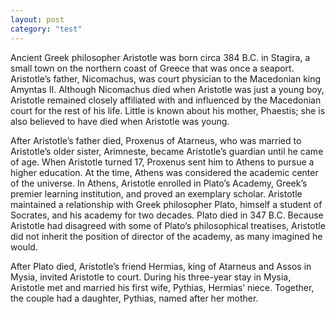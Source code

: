 ```yaml
---
layout: post
category: "test"
---
```


Ancient Greek philosopher Aristotle was born circa 384 B.C. in Stagira, a small town on the northern coast of Greece that was once a seaport. Aristotle’s father, Nicomachus, was court physician to the Macedonian king Amyntas II. Although Nicomachus died when Aristotle was just a young boy, Aristotle remained closely affiliated with and influenced by the Macedonian court for the rest of his life. Little is known about his mother, Phaestis; she is also believed to have died when Aristotle was young.

After Aristotle’s father died, Proxenus of Atarneus, who was married to Aristotle’s older sister, Arimneste, became Aristotle’s guardian until he came of age. When Aristotle turned 17, Proxenus sent him to Athens to pursue a higher education. At the time, Athens was considered the academic center of the universe. In Athens, Aristotle enrolled in Plato’s Academy, Greek’s premier learning institution, and proved an exemplary scholar. Aristotle maintained a relationship with Greek philosopher Plato, himself a student of Socrates, and his academy for two decades. Plato died in 347 B.C. Because Aristotle had disagreed with some of Plato’s philosophical treatises, Aristotle did not inherit the position of director of the academy, as many imagined he would.

After Plato died, Aristotle’s friend Hermias, king of Atarneus and Assos in Mysia, invited Aristotle to court. During his three-year stay in Mysia, Aristotle met and married his first wife, Pythias, Hermias’ niece. Together, the couple had a daughter, Pythias, named after her mother.